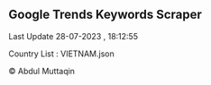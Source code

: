 

## Google Trends Keywords Scraper 
 
Last Update 28-07-2023 , 18:12:55

Country List :
VIETNAM.json



© Abdul Muttaqin 
